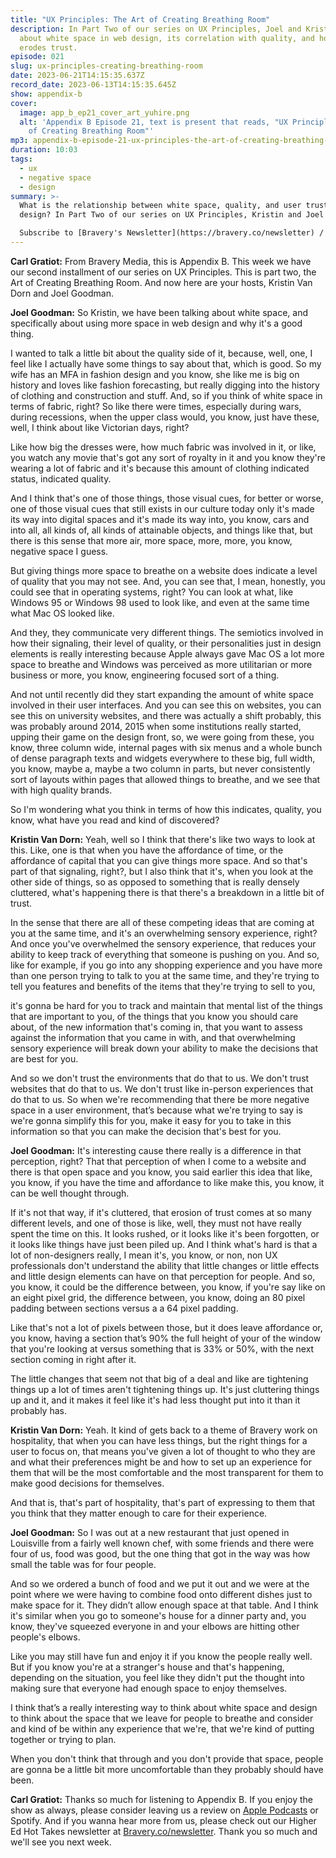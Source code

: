 ```yaml
---
title: "UX Principles: The Art of Creating Breathing Room"
description: In Part Two of our series on UX Principles, Joel and Kristin chat
  about white space in web design, its correlation with quality, and how clutter
  erodes trust.
episode: 021
slug: ux-principles-creating-breathing-room
date: 2023-06-21T14:15:35.637Z
record_date: 2023-06-13T14:15:35.645Z
show: appendix-b
cover:
  image: app_b_ep21_cover_art_yuhire.png
  alt: 'Appendix B Episode 21, text is present that reads, "UX Principles: The Art
    of Creating Breathing Room"'
mp3: appendix-b-episode-21-ux-principles-the-art-of-creating-breathing-room.mp3
duration: 10:03
tags:
  - ux
  - negative space
  - design
summary: >-
  What is the relationship between white space, quality, and user trust in web
  design? In Part Two of our series on UX Principles, Kristin and Joel chat about the relationship between all three.

  Subscribe to [Bravery's Newsletter](https://bravery.co/newsletter) / [Follow Kristin](https://www.linkedin.com/in/kristinvandorn/) / [Follow Joel](https://linkedin.com/in/joelgoodman) /  [Follow Bravery on LinkedIn](https://www.linkedin.com/company/bravery-media/)
---
```

**Carl Gratiot:**
From Bravery Media, this is Appendix B. This week we have our second installment of our series on UX Principles. This is part two, the Art of Creating Breathing Room. And now here are your hosts, Kristin Van Dorn and Joel Goodman. 

**Joel Goodman:**
So Kristin, we have been talking about white space, and specifically about using more space in web design and why it's a good thing. 

I wanted to talk a little bit about the quality side of it, because, well, one, I feel like I actually have some things to say about that, which is good. So my wife has an MFA in fashion design and you know, she like me is big on history and loves like fashion forecasting, but really digging into the history of clothing and construction and stuff. And, so if you think of white space in terms of fabric, right? So like there were times, especially during wars, during recessions, when the upper class would, you know, just have these, well, I think about like Victorian days, right?

Like how big the dresses were, how much fabric was involved in it, or like, you watch any movie that's got any sort of royalty in it and you know they're wearing a lot of fabric and it's because this amount of clothing indicated status, indicated quality. 

And I think that's one of those things, those visual cues, for better or worse, one of those visual cues that still exists in our culture today only it's made its way into digital spaces and it's made its way into, you know, cars and into all, all kinds of, all kinds of attainable objects, and things like that, but there is this sense that more air, more space, more, more, you know, negative space I guess.

But giving things more space to breathe on a website does indicate a level of quality that you may not see. And, you can see that, I mean, honestly, you could see that in operating systems, right? You can look at what, like Windows 95 or Windows 98 used to look like, and even at the same time what Mac OS looked like.

And they, they communicate very different things. The semiotics involved in how their signaling, their level of quality, or their personalities just in design elements is really interesting because Apple always gave Mac OS a lot more space to breathe and Windows was perceived as more utilitarian or more business or more, you know, engineering focused sort of a thing.

And not until recently did they start expanding the amount of white space involved in their user interfaces. And you can see this on websites, you can see this on university websites, and there was actually a shift probably, this was probably around 2014, 2015 when some institutions really started, upping their game on the design front, so, we were going from these, you know, three column wide, internal pages with six menus and a whole bunch of dense paragraph texts and widgets everywhere to these big, full width, you know, maybe a, maybe a two column in parts, but never consistently sort of layouts within pages that allowed things to breathe, and we see that with high quality brands. 

So I'm wondering what you think in terms of how this indicates, quality, you know, what have you read and kind of discovered?

**Kristin Van Dorn:**
Yeah, well so I think that there's like two ways to look at this. Like, one is that when you have the affordance of time, or the affordance of capital that you can give things more space. And so that's part of that signaling, right?, but I also think that it's, when you look at the other side of things, so as opposed to something that is really densely cluttered, what's happening there is that there's a breakdown in a little bit of trust.

In the sense that there are all of these competing ideas that are coming at you at the same time, and it's an overwhelming sensory experience, right? And once you've overwhelmed the sensory experience, that reduces your ability to keep track of everything that someone is pushing on you. And so, like for example, if you go into any shopping experience and you have more than one person trying to talk to you at the same time, and they're trying to tell you features and benefits of the items that they're trying to sell to you,

it's gonna be hard for you to track and maintain that mental list of the things that are important to you, of the things that you know you should care about, of the new information that's coming in, that you want to assess against the information that you came in with, and that overwhelming sensory experience will break down your ability to make the decisions that are best for you.

And so we don't trust the environments that do that to us. We don't trust websites that do that to us. We don't trust like in-person experiences that do that to us. So when we're recommending that there be more negative space in a user environment, that’s because what we're trying to say is we're gonna simplify this for you, make it easy for you to take in this information so that you can make the decision that's best for you. 

**Joel Goodman:**
It's interesting cause there really is a difference in that perception, right? That that perception of when I come to a website and there is that open space and you know, you said earlier this idea that like, you know, if you have the time and affordance to like make this, you know, it can be well thought through.

If it's not that way, if it's cluttered, that erosion of trust comes at so many different levels, and one of those is like, well, they must not have really spent the time on this. It looks rushed, or it looks like it's been forgotten, or it looks like things have just been piled up. And I think what's hard is that a lot of non-designers really, I mean it's, you know, or non, non UX professionals don't understand the ability that little changes or little effects and little design elements can have on that perception for people. And so, you know, it could be the difference between, you know, if you're say like on an eight pixel grid, the difference between, you know, doing an 80 pixel padding between sections versus a a 64 pixel padding.

Like that's not a lot of pixels between those, but it does leave affordance or, you know, having a section that’s 90% the full height of your of the window that you're looking at versus something that is 33% or 50%, with the next section coming in right after it.

The little changes that seem not that big of a deal and like are tightening things up a lot of times aren't tightening things up. It's just cluttering things up and it, and it makes it feel like it's had less thought put into it than it probably has.

**Kristin Van Dorn:**
Yeah. It kind of gets back to a theme of Bravery work on hospitality, that when you can have less things, but the right things for a user to focus on, that means you've given a lot of thought to who they are and what their preferences might be and how to set up an experience for them that will be the most comfortable and the most transparent for them to make good decisions for themselves. 

And that is, that's part of hospitality, that's part of expressing to them that you think that they matter enough to care for their experience. 

**Joel Goodman:**
So I was out at a new restaurant that just opened in Louisville from a fairly well known chef, with some friends and there were four of us, food was good, but the one thing that got in the way was how small the table was for four people.

And so we ordered a bunch of food and we put it out and we were at the point where we were having to combine food onto different dishes just to make space for it. They didn’t allow enough space at that table. And I think it's similar when you go to someone's house for a dinner party and, you know, they've squeezed everyone in and your elbows are hitting other people's elbows.

Like you may still have fun and enjoy it if you know the people really well. But if you know you're at a stranger's house and that's happening, depending on the situation, you feel like they didn't put the thought into making sure that everyone had enough space to enjoy themselves. 

I think that’s a really interesting way to think about white space and design to think about the space that we leave for people to breathe and consider and kind of be within any experience that we're, that we're kind of putting together or trying to plan.

When you don't think that through and you don't provide that space, people are gonna be a little bit more uncomfortable than they probably should have been.

**Carl Gratiot:**
Thanks so much for listening to Appendix B. If you enjoy the show as always, please consider leaving us a review on [Apple Podcasts](https://podcasts.apple.com/us/podcast/appendix-b/id1672064420) or Spotify. And if you wanna hear more from us, please check out our Higher Ed Hot Takes newsletter at [Bravery.co/newsletter](https://bravery.co/newsletter). Thank you so much and we'll see you next week.